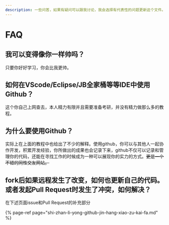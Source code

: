 ```yaml
---
description: 一些问答，如果有疑问可以跟我讨论，我会选择有代表性的问题更新这个文件。
---
```


# FAQ

## 我可以变得像你一样帅吗？

只要你好好学习，你会比我更帅。

## 如何在VScode/Eclipse/JB全家桶等等IDE中使用Github？

这个你自己上网查去，本人精力有限并且需要准备考研，并没有精力做那么多的教程。

## 为什么要使用Github？

实际上在上面的教程中也给出了不少的解释。使用github，你可以与其他人一起协作开发，积累开发经验，你所做出的成果也会记录下来，github不仅可以记录和管理你的代码，还能在寻找工作的时候成为一种可以展现你的实力的方式。~~更是一个不错的同性交友网站。~~

## fork后如果远程发生了改变，如何也更新自己的代码。或者发起Pull Request时发生了冲突，如何解决？

在下述页面issue和Pull Request的补充部分

{% page-ref page="shi-zhan-li-yong-github-jin-hang-xiao-zu-kai-fa.md" %}





